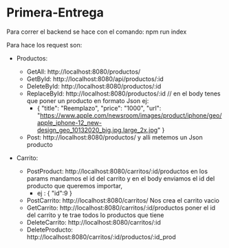 # Primera-Entrega

Para correr el backend se hace con el comando: npm run index

Para hace los request son:

* Productos:
    * GetAll: http://localhost:8080/productos/
    * GetById:  http://localhost:8080/api/productos/:id
    * DeleteById: http://localhost:8080/productos/:id
    * ReplaceById:  http://localhost:8080/productos/:id // en el body tenes que poner un producto en formato Json ej: 
      *  {
            "title": "Reemplazo",
            "price": "1000",
            "url": "https://www.apple.com/newsroom/images/product/iphone/geo/apple_iphone-12_new-design_geo_10132020_big.jpg.large_2x.jpg"
            }
    * Post: http://localhost:8080/productos/ y alli metemos un Json producto
    
* Carrito:
    * PostProduct:  http://localhost:8080/carritos/:id/productos  en los params mandamos el id del carrito y en el body enviamos el id del producto que queremos importar, 
        * ej : { "id":9 }
    * PostCarrito:  http://localhost:8080/carritos/   Nos crea el carrito vacio
    * GetCarrito: http://localhost:8080/carritos/:id/productos  poner el id del carrito y te trae todos lo productos que tiene
    * DeleteCarrito:  http://localhost:8080/carritos/:id
    * DeleteProducto:   http://localhost:8080/carritos/:id/productos/:id_prod
    
